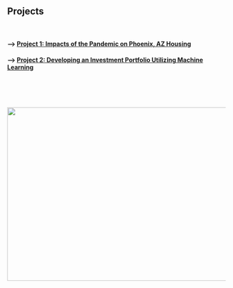 ## Projects 
<br>

#### --> [Project 1: Impacts of the Pandemic on Phoenix, AZ Housing](https://github.com/Mun-Min/Project_One)

#### --> [Project 2: Developing an Investment Portfolio Utilizing Machine Learning](https://github.com/Mun-Min/Project_Two)

<br>
<br>
<br>

<p align="center">
  <img width="900" height="400" src="https://d2slcw3kip6qmk.cloudfront.net/marketing/blog/2017Q2/project-planning-header@2x.png">
</p>